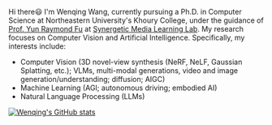 Hi there😃 I'm Wenqing Wang, currently pursuing a Ph.D. in Computer Science at Northeastern University's Khoury College, under the guidance of [Prof. Yun Raymond Fu](https://www1.ece.neu.edu/~yunfu/) at [Synergetic Media Learning Lab](https://fulab.sites.northeastern.edu/). My research focuses on Computer Vision and Artificial Intelligence. Specifically, my interests include:


* Computer Vision (3D novel-view synthesis (NeRF, NeLF, Gaussian Splatting, etc.); VLMs, multi-modal generations, video and image generation/understanding; diffusion; AIGC)
* Machine Learning (AGI; autonomous driving; embodied AI)
* Natural Language Processing (LLMs)

[![Wenqing's GitHub stats](https://github-readme-stats.vercel.app/api?username=wnqw)](https://github.com/anuraghazra/github-readme-stats)
<!---
wnqw/wnqw is a ✨ special ✨ repository because its `README.md` (this file) appears on your GitHub profile.
You can click the Preview link to take a look at your changes.
--->
